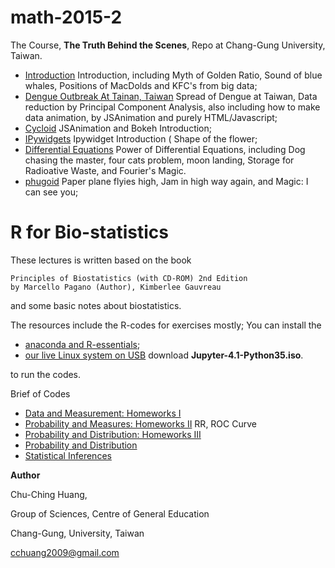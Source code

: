 # math-2015-2

The Course, **The Truth Behind the Scenes**, Repo at Chang-Gung University, Taiwan.

- [Introduction](index.ipynb) Introduction, including Myth of Golden Ratio, Sound of blue whales, Positions of MacDolds and KFC's from big data;
- [Dengue Outbreak At Tainan, Taiwan](1/maps.ipynb) Spread of Dengue at Taiwan, Data reduction by Principal Component Analysis, also including how to make data animation, by JSAnimation and purely HTML/Javascript;
- [Cycloid](1/cycloid.ipynb) JSAnimation and Bokeh Introduction;
- [IPywidgets](1/ipywidgets.ipynb) Ipywidget Introduction ( Shape of the flower;
- [Differential Equations](4/2015-2-1.ipynb) Power of Differential Equations, including Dog chasing the master, four cats problem, 
                 moon landing, Storage for Radioative Waste, and Fourier's Magic.
- [phugoid](5/2015-2-1.ipynb) Paper plane flyies high, Jam in high way again, and Magic: I can see you;


# R for Bio-statistics

These lectures is written based on the book
```
Principles of Biostatistics (with CD-ROM) 2nd Edition
by Marcello Pagano (Author), Kimberlee Gauvreau 
```
and some basic notes about biostatistics.

The resources include the R-codes for exercises mostly; You can install the 

- [anaconda and R-essentials](https://www.continuum.io/blog/developer/jupyter-and-conda-r);
- [our live Linux system on USB](http://diffusion.cgu.edu.tw/ftp/porteus/64bit) download **Jupyter-4.1-Python35.iso**.

to run the codes.

Brief of Codes
- [Data and Measurement: Homeworks I](R/Homework-1.ipynb)
- [Probability and Measures: Homeworks II](R/Homework-2.ipynb) RR, ROC Curve
- [Probability and Distribution: Homeworks III](R/Homework-3.ipynb)
- [Probability and Distribution](RProbabilityDistributions.ipynb)
- [Statistical Inferences](R/StatInferences.ipynb)

**Author** 

Chu-Ching Huang, 

Group of Sciences, Centre of General Education

Chang-Gung, University, Taiwan

cchuang2009@gmail.com

